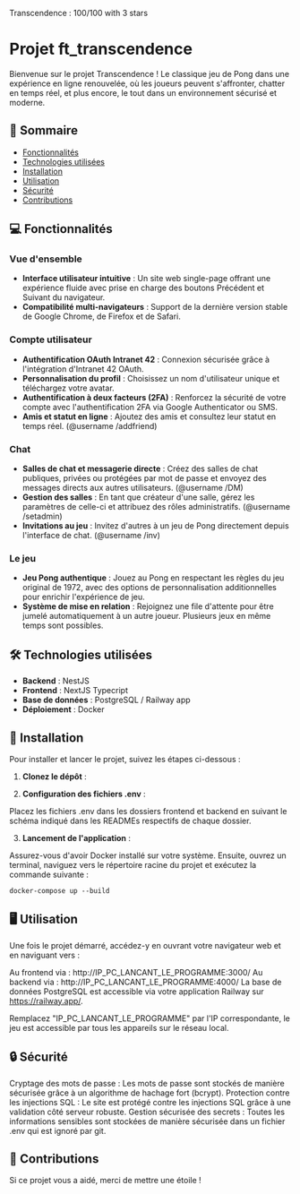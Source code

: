 Transcendence : 100/100 with 3 stars

# Projet ft_transcendence

Bienvenue sur le projet Transcendence ! Le classique jeu de Pong dans une expérience en ligne renouvelée, où les joueurs peuvent s'affronter, chatter en temps réel, et plus encore, le tout dans un environnement sécurisé et moderne.

## 📖 Sommaire

- [Fonctionnalités](#fonctionnalités)
- [Technologies utilisées](#technologies-utilisées)
- [Installation](#installation)
- [Utilisation](#utilisation)
- [Sécurité](#sécurité)
- [Contributions](#contributions)

## 💻 Fonctionnalités

### **Vue d'ensemble**
- **Interface utilisateur intuitive** : Un site web single-page offrant une expérience fluide avec prise en charge des boutons Précédent et Suivant du navigateur.
- **Compatibilité multi-navigateurs** : Support de la dernière version stable de Google Chrome, de Firefox et de Safari.

### **Compte utilisateur**
- **Authentification OAuth Intranet 42** : Connexion sécurisée grâce à l'intégration d'Intranet 42 OAuth.
- **Personnalisation du profil** : Choisissez un nom d'utilisateur unique et téléchargez votre avatar.
- **Authentification à deux facteurs (2FA)** : Renforcez la sécurité de votre compte avec l'authentification 2FA via Google Authenticator ou SMS.
- **Amis et statut en ligne** : Ajoutez des amis et consultez leur statut en temps réel. (@username /addfriend)

### **Chat**
- **Salles de chat et messagerie directe** : Créez des salles de chat publiques, privées ou protégées par mot de passe et envoyez des messages directs aux autres utilisateurs.  (@username /DM)
- **Gestion des salles** : En tant que créateur d'une salle, gérez les paramètres de celle-ci et attribuez des rôles administratifs. (@username /setadmin)
- **Invitations au jeu** : Invitez d'autres à un jeu de Pong directement depuis l'interface de chat. (@username /inv)

### **Le jeu**
- **Jeu Pong authentique** : Jouez au Pong en respectant les règles du jeu original de 1972, avec des options de personnalisation additionnelles pour enrichir l'expérience de jeu.
- **Système de mise en relation** : Rejoignez une file d'attente pour être jumelé automatiquement à un autre joueur. Plusieurs jeux en même temps sont possibles.

## 🛠 Technologies utilisées

- **Backend** : NestJS
- **Frontend** : NextJS Typecript
- **Base de données** : PostgreSQL / Railway app
- **Déploiement** : Docker

## 🚀 Installation

Pour installer et lancer le projet, suivez les étapes ci-dessous :

1. **Clonez le dépôt** :

2. **Configuration des fichiers .env** :

Placez les fichiers .env dans les dossiers frontend et backend en suivant le schéma indiqué dans les READMEs respectifs de chaque dossier.

3. **Lancement de l'application** :

Assurez-vous d'avoir Docker installé sur votre système. Ensuite, ouvrez un terminal, naviguez vers le répertoire racine du projet et exécutez la commande suivante :

```
docker-compose up --build
```

## 🖥 Utilisation
Une fois le projet démarré, accédez-y en ouvrant votre navigateur web et en naviguant vers :

Au frontend via : http://IP_PC_LANCANT_LE_PROGRAMME:3000/
Au backend via : http://IP_PC_LANCANT_LE_PROGRAMME:4000/
La base de données PostgreSQL est accessible via votre application Railway sur https://railway.app/.

Remplacez "IP_PC_LANCANT_LE_PROGRAMME" par l'IP correspondante, le jeu est accessible par tous les appareils sur le réseau local.

## 🔒 Sécurité
Cryptage des mots de passe : Les mots de passe sont stockés de manière sécurisée grâce à un algorithme de hachage fort (bcrypt).
Protection contre les injections SQL : Le site est protégé contre les injections SQL grâce à une validation côté serveur robuste.
Gestion sécurisée des secrets : Toutes les informations sensibles sont stockées de manière sécurisée dans un fichier .env qui est ignoré par git.

## 🤝 Contributions
Si ce projet vous a aidé, merci de mettre une étoile !
